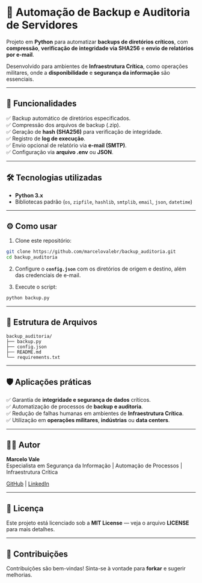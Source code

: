 
# 💾 Automação de Backup e Auditoria de Servidores

Projeto em **Python** para automatizar **backups de diretórios críticos**, com **compressão**, **verificação de integridade via SHA256** e **envio de relatórios por e-mail**.

Desenvolvido para ambientes de **Infraestrutura Crítica**, como operações militares, onde a **disponibilidade** e **segurança da informação** são essenciais.

---

## 🚀 Funcionalidades

✅ Backup automático de diretórios especificados.  
✅ Compressão dos arquivos de backup (.zip).  
✅ Geração de **hash (SHA256)** para verificação de integridade.  
✅ Registro de **log de execução**.  
✅ Envio opcional de relatório via **e-mail (SMTP)**.  
✅ Configuração via **arquivo .env** ou **JSON**.

---

## 🛠️ Tecnologias utilizadas

- **Python 3.x**  
- Bibliotecas padrão (`os`, `zipfile`, `hashlib`, `smtplib`, `email`, `json`, `datetime`)

---

## ⚙️ Como usar

1. Clone este repositório:  
```bash
git clone https://github.com/marcelovalebr/backup_auditoria.git
cd backup_auditoria
```

2. Configure o **`config.json`** com os diretórios de origem e destino, além das credenciais de e-mail.

3. Execute o script:  
```bash
python backup.py
```

---

## 📂 Estrutura de Arquivos

```
backup_auditoria/
├── backup.py
├── config.json
├── README.md
└── requirements.txt
```

---

## 🛡️ Aplicações práticas

✅ Garantia de **integridade e segurança de dados** críticos.  
✅ Automatização de processos de **backup e auditoria**.  
✅ Redução de falhas humanas em ambientes de **Infraestrutura Crítica**.  
✅ Utilização em **operações militares**, **indústrias** ou **data centers**.

---

## 👨‍💻 Autor

**Marcelo Vale**  
Especialista em Segurança da Informação | Automação de Processos | Infraestrutura Crítica  

[GitHub](https://github.com/marcelovalebr) | [LinkedIn](https://www.linkedin.com/in/marcelovalebr/)

---

## 📝 Licença

Este projeto está licenciado sob a **MIT License** — veja o arquivo **LICENSE** para mais detalhes.

---

## 🤝 Contribuições

Contribuições são bem-vindas! Sinta-se à vontade para **forkar** e sugerir melhorias.
